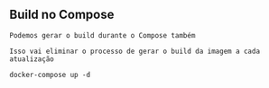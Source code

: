## Build no Compose

```
Podemos gerar o build durante o Compose também
```

```
Isso vai eliminar o processo de gerar o build da imagem a cada atualização
```

```
docker-compose up -d
```


